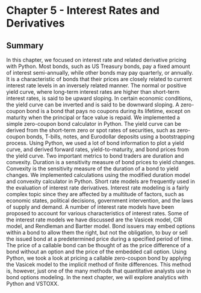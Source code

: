 # Chapter 5 - Interest Rates and Derivatives

## Summary

In this chapter, we focused on interest rate and related derivative pricing with Python.
Most bonds, such as US Treasury bonds, pay a fixed amount of interest semi-annually,
while other bonds may pay quarterly, or annually. It is a characteristic of bonds that
their prices are closely related to current interest rate levels in an inversely related
manner. The normal or positive yield curve, where long-term interest rates are higher
than short-term interest rates, is said to be upward sloping. In certain economic
conditions, the yield curve can be inverted and is said to be downward sloping.
A zero-coupon bond is a bond that pays no coupons during its lifetime, except
on maturity when the principal or face value is repaid. We implemented a simple
zero-coupon bond calculator in Python.
The yield curve can be derived from the short-term zero or spot rates of securities,
such as zero-coupon bonds, T-bills, notes, and Eurodollar deposits using a
bootstrapping process. Using Python, we used a lot of bond information to plot a
yield curve, and derived forward rates, yield-to-maturity, and bond prices from the
yield curve.
Two important metrics to bond traders are duration and convexity. Duration is a
sensitivity measure of bond prices to yield changes. Convexity is the sensitivity
measure of the duration of a bond to yield changes. We implemented calculations
using the modified duration model and convexity calculator in Python.
Short rate models are frequently used in the evaluation of interest rate derivatives.
Interest rate modeling is a fairly complex topic since they are affected by a multitude
of factors, such as economic states, political decisions, government intervention,
and the laws of supply and demand. A number of interest rate models have been
proposed to account for various characteristics of interest rates. Some of the interest
rate models we have discussed are the Vasicek model, CIR model, and Rendleman
and Bartter model.
Bond issuers may embed options within a bond to allow them the right, but not
the obligation, to buy or sell the issued bond at a predetermined price during a
specified period of time. The price of a callable bond can be thought of as the price
difference of a bond without an option and the price of the embedded call option.
Using Python, we took a look at pricing a callable zero-coupon bond by applying
the Vasicek model to the implicit method of finite differences. This method is,
however, just one of the many methods that quantitative analysts use in bond
options modeling.
In the next chapter, we will explore analytics with Python and VSTOXX.
